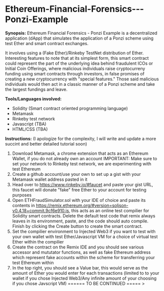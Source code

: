 # Ethereum-Financial-Forensics---Ponzi-Example

<b>Synopsis:</b>
Ethereum Financial Forensics - Ponzi Example is a decentralized application (dApp)
that simulates the application of a Ponzi scheme using test Ether and smart contract exchanges. 


It involves using a (Fake Ether)/Rinkeby TestNet distribution of Ether.
Interesting features to note that at its simplest form, this smart contract could 
represent the part of the underlying idea behind fraudulent ICOs or Initial Coin Offerings, where 
malicious individuals raise cryptocurreny funding using smart contracts through investors,
in false promises of creating a new cryptocurrency with "special features." Those said malicious 
individuals would then act in a classic manner of a Ponzi scheme and take the largest fundings and leave.


<b>Tools/Languages involved:</b>
- Solidity (Smart contract oriented programming language) 
- Metamask
- Rinkeby test network
- Javascript (TBA)
- HTML/CSS (TBA)


<b>Instructions:</b>
(I apologize for the complexity, I will write and update a more succint and better detailed tutorial soon)
1) Download Metamask, a chrome extension that acts as an Ethereum Wallet, if you do not already own an account
IMPORTANT: Make sure to set your network to Rinkeby test network, we are experimenting with test Ethereum
2) Create a github account/use your own to set up a gist with your Metamask wallet address pasted in it
3) Head over to https://www.rinkeby.io/#faucet and paste your gist URL, this faucet will donate "fake" free Ether to your account for testing purposes
4) Open ETHFraudSimulator.sol with your IDE of choice and paste its contents in https://remix.ethereum.org/#version=soljson-v0.4.18+commit.9cf6e910.js, this acts as an online test compilier for Solidity smart contracts. Delete the default test code that remix always leaves in its environment, paste, and the code should auto compile. Finish by clicking the Create button to create the smart contract.
5) Set the compilier environment to Injected Web3 if you want to test with your own wallet with test Ether/Javascript VM for a choice of virtual test Ether within the compilier
5) Create the contract on the Remix IDE and you should see various accessor and mututator functions, as well as fake Ethereum address which represent fake accounts within the scheme for transferring your test Ethereum within
6) In the top right, you should see a Value bar, this would serve as the amount of Ether you would enter for each transactions (limited to to your wallet if you chose Injected Web3/Any infinite amount of your choosing if you chose Javscript VM)
====== TO BE CONTINUED ===== >
